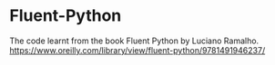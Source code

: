 # Fluent-Python
The code learnt from the book Fluent Python by Luciano Ramalho.
https://www.oreilly.com/library/view/fluent-python/9781491946237/
